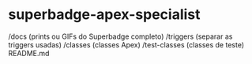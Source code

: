 # superbadge-apex-specialist
/docs (prints ou GIFs do Superbadge completo) /triggers (separar as triggers usadas) /classes (classes Apex) /test-classes (classes de teste) README.md
